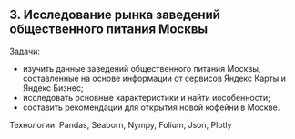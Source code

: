 ## 3. Исследование рынка заведений общественного питания Москвы
Задачи: 
- изучить данные заведений общественного питания Москвы, составленные на основе информации от сервисов Яндекс Карты и Яндекс Бизнес;
- исследовать основные характеристики и найти иособенности;
- составить рекомендации для открытия новой кофейни в Москве.  


Технологии: Pandas, Seaborn, Nympy, Folium, Json, Plotly
